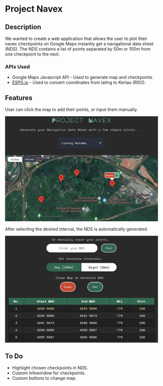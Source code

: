 # Project Navex

## Description

We wanted to create a web application that allows the user to plot their navex checkpoints on Google Maps instantly get a navigational data sheet (NDS). The NDS contains a list of points separated by 50m or 100m from one checkpoint to the next.

### APIs Used

* Google Maps Javascript API - Used to generate map and checkpoints.
* [ESPG.io](https://github.com/maptiler/epsg.io) - Used to convert coordinates from latlng to Kertau (RSO).

## Features

User can click the map to add their points, or input them manually.

![Checkpoints](images/screenshot1.png)

After selecting the desired interval, the NDS is automatically generated.

![NDS](images/screenshot2.png)

## To Do

* Highlight chosen checkpoints in NDS.
* Custom infowindow for checkpoints.
* Custom buttons to change map.
